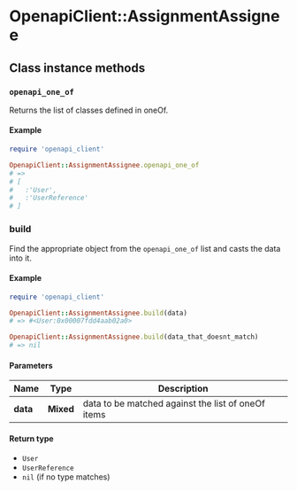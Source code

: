 # OpenapiClient::AssignmentAssignee

## Class instance methods

### `openapi_one_of`

Returns the list of classes defined in oneOf.

#### Example

```ruby
require 'openapi_client'

OpenapiClient::AssignmentAssignee.openapi_one_of
# =>
# [
#   :'User',
#   :'UserReference'
# ]
```

### build

Find the appropriate object from the `openapi_one_of` list and casts the data into it.

#### Example

```ruby
require 'openapi_client'

OpenapiClient::AssignmentAssignee.build(data)
# => #<User:0x00007fdd4aab02a0>

OpenapiClient::AssignmentAssignee.build(data_that_doesnt_match)
# => nil
```

#### Parameters

| Name | Type | Description |
| ---- | ---- | ----------- |
| **data** | **Mixed** | data to be matched against the list of oneOf items |

#### Return type

- `User`
- `UserReference`
- `nil` (if no type matches)

